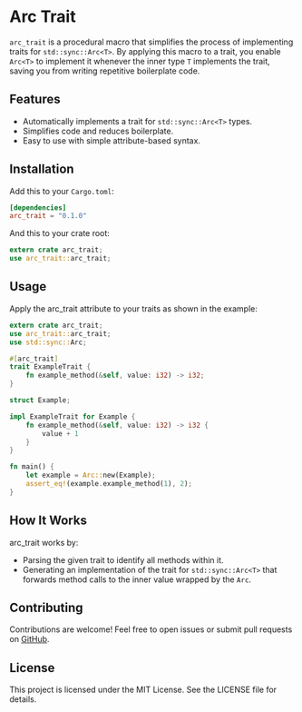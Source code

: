 # Arc Trait

`arc_trait` is a procedural macro that simplifies the process of implementing traits for `std::sync::Arc<T>`. By
applying this macro to a trait, you enable `Arc<T>` to implement it whenever the inner type `T` implements the trait,
saving you from writing repetitive boilerplate code.

## Features

- Automatically implements a trait for `std::sync::Arc<T>` types.
- Simplifies code and reduces boilerplate.
- Easy to use with simple attribute-based syntax.

## Installation

Add this to your `Cargo.toml`:

```toml
[dependencies]
arc_trait = "0.1.0"
```

And this to your crate root:

```rust
extern crate arc_trait;
use arc_trait::arc_trait;
```

## Usage

Apply the arc_trait attribute to your traits as shown in the example:

```rust
extern crate arc_trait;
use arc_trait::arc_trait;
use std::sync::Arc;

#[arc_trait]
trait ExampleTrait {
    fn example_method(&self, value: i32) -> i32;
}

struct Example;

impl ExampleTrait for Example {
    fn example_method(&self, value: i32) -> i32 {
        value + 1
    }
}

fn main() {
    let example = Arc::new(Example);
    assert_eq!(example.example_method(1), 2);
}
```

## How It Works

arc_trait works by:

- Parsing the given trait to identify all methods within it.
- Generating an implementation of the trait for `std::sync::Arc<T>` that forwards method calls to the inner value
  wrapped by the `Arc`.

## Contributing

Contributions are welcome! Feel free to open issues or submit pull requests
on [GitHub](https://github.com/stphnsmpsn/arc-trait).

## License

This project is licensed under the MIT License. See the LICENSE file for details.
